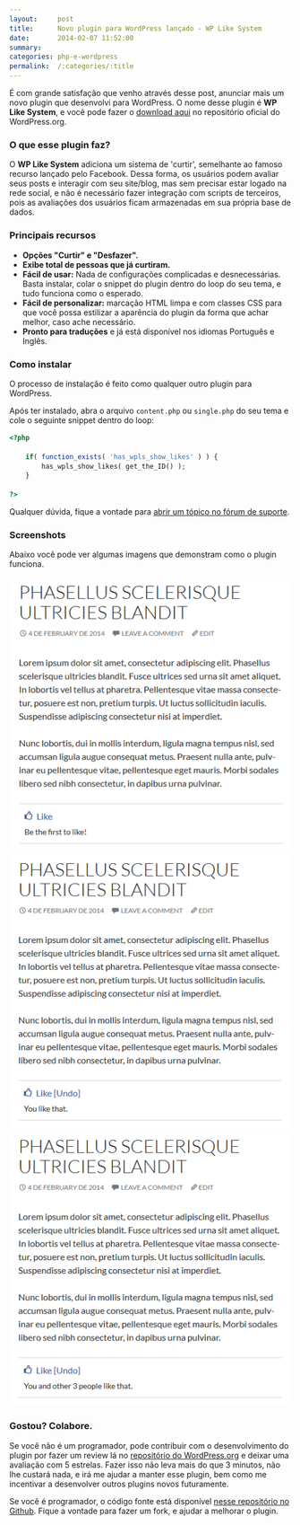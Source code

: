 ```yaml
---
layout:     post
title:      Novo plugin para WordPress lançado - WP Like System
date:       2014-02-07 11:52:00
summary:
categories: php-e-wordpress
permalink:  /:categories/:title
---
```


É com grande satisfação que venho através desse post, anunciar mais um novo plugin que desenvolvi para WordPress. O nome desse plugin é <strong>WP Like System</strong>, e você pode fazer o <a href="http://wordpress.org/plugins/wp-like-system/" target="_blank">download aqui</a> no repositório oficial do WordPress.org.

<h3>O que esse plugin faz?</h3>

O <strong>WP Like System</strong> adiciona um sistema de 'curtir', semelhante ao famoso recurso lançado pelo Facebook. Dessa forma, os usuários podem avaliar seus posts e interagir com seu site/blog, mas sem precisar estar logado na rede social, e não é necessário fazer integração com scripts de terceiros, pois as avaliações dos usuários ficam armazenadas em sua própria base de dados.

<h3>Principais recursos</h3>

<ul>
    <li><strong>Opções "Curtir" e "Desfazer".</strong></li>
    <li><strong>Exibe total de pessoas que já curtiram.</strong></li>
    <li><strong>Fácil de usar:</strong> Nada de configurações complicadas e desnecessárias. Basta instalar, colar o snippet do plugin dentro do loop do seu tema, e tudo funciona como o esperado.</strong></li>
    <li><strong>Fácil de personalizar:</strong> marcação HTML limpa e com classes CSS para que você possa estilizar a aparência do plugin da forma que achar melhor, caso ache necessário.</li>
    <li><strong>Pronto para traduções</strong> e já está disponível nos idiomas Português e Inglês.</li>
</ul>

<h3>Como instalar</h3>

O processo de instalação é feito como qualquer outro plugin para WordPress.

Após ter instalado, abra o arquivo <code>content.php</code> ou <code>single.php</code> do seu tema e cole o seguinte snippet dentro do loop:

```php
<?php

    if( function_exists( 'has_wpls_show_likes' ) ) {
        has_wpls_show_likes( get_the_ID() );
    }

?>
```

Qualquer dúvida, fique a vontade para <a href="http://wordpress.org/support/plugin/wp-like-system" target="_blank">abrir um tópico no fórum de suporte</a>.

<h3>Screenshots</h3>

Abaixo você pode ver algumas imagens que demonstram como o plugin funciona.

<a target="_blank" href="/images/screenshot-1.png">
    <img src="/images/screenshot-1.png" alt="WP Like System 1">
</a>

<a target="_blank" href="/images/screenshot-2.png">
    <img src="/images/screenshot-2.png" alt="WP Like System 2">
</a>

<a target="_blank" href="/images/screenshot-3.png">
    <img src="/images/screenshot-3.png" alt="WP Like System 3">
</a>

<h3>Gostou? Colabore.</h3>

Se você não é um programador, pode contribuir com o desenvolvimento do plugin por fazer um review lá no <a href="http://wordpress.org/plugins/wp-like-system/" target="_blank">repositório do WordPress.org</a> e deixar uma avaliação com 5 estrelas. Fazer isso não leva mais do que 3 minutos, não lhe custará nada, e irá me ajudar a manter esse plugin, bem como me incentivar a desenvolver outros plugins novos futuramente.

Se você é programador, o código fonte está disponível <a href="https://github.com/HenriqueSilverio/wp-like-system" target="_blank">nesse repositório no Github</a>. Fique a vontade para fazer um fork, e ajudar a melhorar o plugin.
